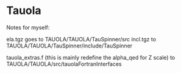 # Tauola


Notes for myself: 

ela.tgz goes to TAUOLA/TAUOLA/TauSpinner/src
incl.tgz to TAUOLA/TAUOLA/TauSpinner/include/TauSpinner

tauola_extras.f (this is mainly redefine the alpha_qed for Z scale)  to TAUOLA/TAUOLA/src/tauolaFortranInterfaces
